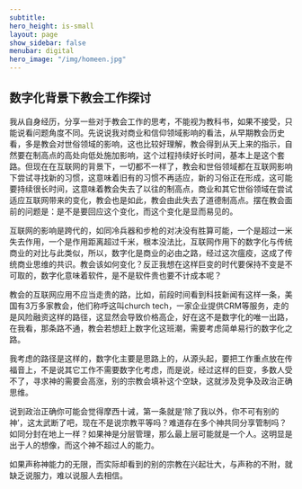```yaml
---
subtitle: 
hero_height: is-small
layout: page
show_sidebar: false
menubar: digital
hero_image: "/img/homeen.jpg"
---
```

## 数字化背景下教会工作探讨

我从自身经历，分享一些对于教会工作的思考，不能视为教科书，如果不接受，只能说看问题角度不同。先说说我对商业和信仰领域影响的看法，从早期教会历史看，多是教会对世俗领域的影响，这也比较好理解，教会得到从天上来的指示，自然要在制高点的高处向低处施加影响，这个过程持续好长时间，基本上是这个套路。但现在在互联网的背景下，一切都不一样了，教会和世俗领域都在互联网影响下尝试寻找新的习惯，这意味着旧有的习惯不再适应，新的习俗正在形成，这可能要持续很长时间，这意味着教会失去了以往的制高点，商业和其它世俗领域在尝试适应互联网带来的变化，教会也是如此，教会由此失去了道德制高点。摆在教会面前的问题是：是不是要回应这个变化，而这个变化是显而易见的。

互联网的影响是跨代的，如同冷兵器和步枪的对决没有胜算可能，一个是超过一米失去作用，一个是作用距离超过千米，根本没法比，互联网作用下的数字化与传统商业的对比与此类似，所以，数字化是商业的必由之路，经过这次瘟疫，这成了传统商业思维的共识。教会该如何变化？反正我想在这样巨变的时代要保持不变是不可取的，数字化意味着软件，是不是软件贵也要不计成本呢？

教会的互联网应用不应当走贵的路，比如，前段时间看到科技新闻有这样一条，美国有3万多家教会，他们称呼这叫church tech，一家企业提供CRM等服务，走的是风险融资这样的路径，这显然会导致价格高企，好在这不是数字化的唯一出路，在我看，那条路不通，教会若想赶上数字化这班潮，需要考虑简单易行的数字化之路。

我考虑的路径是这样的，数字化主要是思路上的，从源头起，要把工作重点放在传福音上，不是说其它工作不需要数字化考虑，而是说，经过这样的巨变，多数人受不了，寻求神的需要会高涨，别的宗教会填补这个空缺，这就涉及竞争及政治正确思维。

说到政治正确你可能会觉得摩西十诫，第一条就是‘除了我以外，你不可有别的神’，这太武断了吧，现在不是说宗教平等吗？难道存在多个神共同分享管制吗？如同分封在地上一样？如果神是分层管理，那么最上层可能就是一个人。这明显是出于人的想像，而这个神不超过人的能力。

如果声称神能力的无限，而实际却看到的别的宗教在兴起壮大，与声称的不附，就缺乏说服力，难以说服人去相信。

